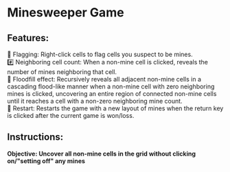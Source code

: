 # Minesweeper Game 

## Features:
🚩 Flagging: Right-click cells to flag cells you suspect to be mines.   
#️⃣ Neighboring cell count: When a non-mine cell is clicked, reveals the number of mines neighboring that cell.   
🌊 Floodfill effect: Recursively reveals all adjacent non-mine cells in a cascading flood-like manner when a non-mine cell with zero neighboring mines is clicked, uncovering an entire region of connected non-mine cells until it reaches a cell with a non-zero neighboring mine count.   
🔄 Restart: Restarts the game with a new layout of mines when the return key is clicked after the current game is won/loss.   


##  Instructions:
**Objective: Uncover all non-mine cells in the grid without clicking on/"setting off" any mines**  


